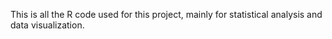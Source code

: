 This is all the R code used for this project, mainly for statistical analysis and data visualization.
